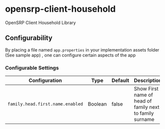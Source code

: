 # opensrp-client-household
OpenSRP Client Household Library

## Configurability

By placing a file named `app.properties` in your implementation assets folder (See sample app) , one can configure certain aspects of the app

### Configurable Settings

| Configuration                       | Type    | Default | Description                                   |
| ----------------------------------- | ------- | ------- | ----------------------------------------------|
| `family.head.first.name.enabled`         | Boolean | false    | Show First name of head of family next to family surname|
